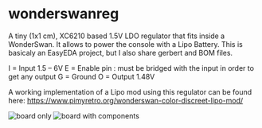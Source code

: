 # wonderswanreg
A tiny (1x1 cm), XC6210 based 1.5V LDO regulator that fits inside a WonderSwan. It allows to power the console with a Lipo Battery.
This is basicaly an EasyEDA project, but I also share gerbert and BOM files.

I = Input 1.5 – 6V
E = Enable pin : must be bridged with the input in order to get any output
G = Ground
O = Output 1.48V

A working implementation of a Lipo mod using this regulator can be found here: https://www.pimyretro.org/wonderswan-color-discreet-lipo-mod/

![board only](https://www.pimyretro.org/wp-content/uploads/2023/05/20230415_182201.jpg) ![board with components](https://www.pimyretro.org/wp-content/uploads/2023/05/20230415_191047.jpg)
